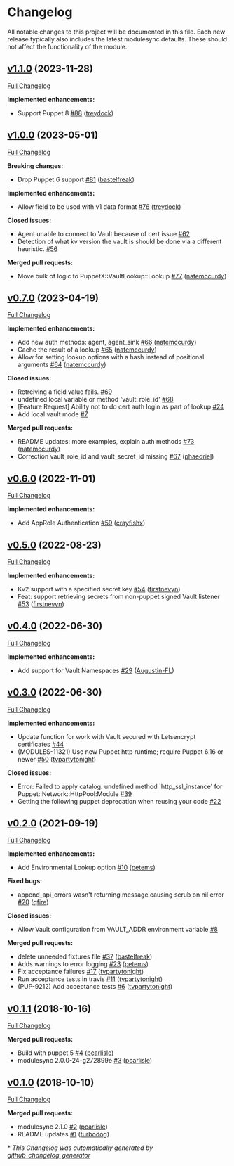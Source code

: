 # Changelog

All notable changes to this project will be documented in this file.
Each new release typically also includes the latest modulesync defaults.
These should not affect the functionality of the module.

## [v1.1.0](https://github.com/voxpupuli/puppet-vault_lookup/tree/v1.1.0) (2023-11-28)

[Full Changelog](https://github.com/voxpupuli/puppet-vault_lookup/compare/v1.0.0...v1.1.0)

**Implemented enhancements:**

- Support Puppet 8 [\#88](https://github.com/voxpupuli/puppet-vault_lookup/pull/88) ([treydock](https://github.com/treydock))

## [v1.0.0](https://github.com/voxpupuli/puppet-vault_lookup/tree/v1.0.0) (2023-05-01)

[Full Changelog](https://github.com/voxpupuli/puppet-vault_lookup/compare/v0.7.0...v1.0.0)

**Breaking changes:**

- Drop Puppet 6 support [\#81](https://github.com/voxpupuli/puppet-vault_lookup/pull/81) ([bastelfreak](https://github.com/bastelfreak))

**Implemented enhancements:**

- Allow field to be used with v1 data format [\#76](https://github.com/voxpupuli/puppet-vault_lookup/pull/76) ([treydock](https://github.com/treydock))

**Closed issues:**

- Agent unable to connect to Vault because of cert issue [\#62](https://github.com/voxpupuli/puppet-vault_lookup/issues/62)
- Detection of what kv version the vault is should be done via a different heuristic. [\#56](https://github.com/voxpupuli/puppet-vault_lookup/issues/56)

**Merged pull requests:**

- Move bulk of logic to PuppetX::VaultLookup::Lookup [\#77](https://github.com/voxpupuli/puppet-vault_lookup/pull/77) ([natemccurdy](https://github.com/natemccurdy))

## [v0.7.0](https://github.com/voxpupuli/puppet-vault_lookup/tree/v0.7.0) (2023-04-19)

[Full Changelog](https://github.com/voxpupuli/puppet-vault_lookup/compare/v0.6.0...v0.7.0)

**Implemented enhancements:**

- Add new auth methods: agent, agent\_sink [\#66](https://github.com/voxpupuli/puppet-vault_lookup/pull/66) ([natemccurdy](https://github.com/natemccurdy))
- Cache the result of a lookup [\#65](https://github.com/voxpupuli/puppet-vault_lookup/pull/65) ([natemccurdy](https://github.com/natemccurdy))
- Allow for setting lookup options with a hash instead of positional arguments [\#64](https://github.com/voxpupuli/puppet-vault_lookup/pull/64) ([natemccurdy](https://github.com/natemccurdy))

**Closed issues:**

- Retreiving a field value fails. [\#69](https://github.com/voxpupuli/puppet-vault_lookup/issues/69)
- undefined local variable or method 'vault\_role\_id' [\#68](https://github.com/voxpupuli/puppet-vault_lookup/issues/68)
- \[Feature Request\] Ability not to do cert auth login as part of lookup [\#24](https://github.com/voxpupuli/puppet-vault_lookup/issues/24)
- Add local vault mode [\#7](https://github.com/voxpupuli/puppet-vault_lookup/issues/7)

**Merged pull requests:**

- README updates: more examples, explain auth methods [\#73](https://github.com/voxpupuli/puppet-vault_lookup/pull/73) ([natemccurdy](https://github.com/natemccurdy))
- Correction vault\_role\_id and vault\_secret\_id missing [\#67](https://github.com/voxpupuli/puppet-vault_lookup/pull/67) ([phaedriel](https://github.com/phaedriel))

## [v0.6.0](https://github.com/voxpupuli/puppet-vault_lookup/tree/v0.6.0) (2022-11-01)

[Full Changelog](https://github.com/voxpupuli/puppet-vault_lookup/compare/v0.5.0...v0.6.0)

**Implemented enhancements:**

- Add AppRole Authentication  [\#59](https://github.com/voxpupuli/puppet-vault_lookup/pull/59) ([crayfishx](https://github.com/crayfishx))

## [v0.5.0](https://github.com/voxpupuli/puppet-vault_lookup/tree/v0.5.0) (2022-08-23)

[Full Changelog](https://github.com/voxpupuli/puppet-vault_lookup/compare/v0.4.0...v0.5.0)

**Implemented enhancements:**

- Kv2 support with a specified secret key [\#54](https://github.com/voxpupuli/puppet-vault_lookup/pull/54) ([firstnevyn](https://github.com/firstnevyn))
- Feat: support retrieving secrets from non-puppet signed Vault listener [\#53](https://github.com/voxpupuli/puppet-vault_lookup/pull/53) ([firstnevyn](https://github.com/firstnevyn))

## [v0.4.0](https://github.com/voxpupuli/puppet-vault_lookup/tree/v0.4.0) (2022-06-30)

[Full Changelog](https://github.com/voxpupuli/puppet-vault_lookup/compare/v0.3.0...v0.4.0)

**Implemented enhancements:**

- Add support for Vault Namespaces [\#29](https://github.com/voxpupuli/puppet-vault_lookup/pull/29) ([Augustin-FL](https://github.com/Augustin-FL))

## [v0.3.0](https://github.com/voxpupuli/puppet-vault_lookup/tree/v0.3.0) (2022-06-30)

[Full Changelog](https://github.com/voxpupuli/puppet-vault_lookup/compare/v0.2.0...v0.3.0)

**Implemented enhancements:**

- Update function for work with Vault secured with Letsencrypt certificates [\#44](https://github.com/voxpupuli/puppet-vault_lookup/issues/44)
- \(MODULES-11321\) Use new Puppet http runtime; require Puppet 6.16 or newer [\#50](https://github.com/voxpupuli/puppet-vault_lookup/pull/50) ([tvpartytonight](https://github.com/tvpartytonight))

**Closed issues:**

- Error: Failed to apply catalog: undefined method `http\_ssl\_instance' for Puppet::Network::HttpPool:Module [\#39](https://github.com/voxpupuli/puppet-vault_lookup/issues/39)
- Getting the following puppet deprecation when reusing your code [\#22](https://github.com/voxpupuli/puppet-vault_lookup/issues/22)

## [v0.2.0](https://github.com/voxpupuli/puppet-vault_lookup/tree/v0.2.0) (2021-09-19)

[Full Changelog](https://github.com/voxpupuli/puppet-vault_lookup/compare/v0.1.1...v0.2.0)

**Implemented enhancements:**

- Add Environmental Lookup option [\#10](https://github.com/voxpupuli/puppet-vault_lookup/pull/10) ([petems](https://github.com/petems))

**Fixed bugs:**

- append\_api\_errors wasn't returning message causing scrub on nil error [\#20](https://github.com/voxpupuli/puppet-vault_lookup/pull/20) ([qfire](https://github.com/qfire))

**Closed issues:**

- Allow Vault configuration from VAULT\_ADDR environment variable [\#8](https://github.com/voxpupuli/puppet-vault_lookup/issues/8)

**Merged pull requests:**

- delete unneeded fixtures file [\#37](https://github.com/voxpupuli/puppet-vault_lookup/pull/37) ([bastelfreak](https://github.com/bastelfreak))
- Adds warnings to error logging [\#23](https://github.com/voxpupuli/puppet-vault_lookup/pull/23) ([petems](https://github.com/petems))
- Fix acceptance failures [\#17](https://github.com/voxpupuli/puppet-vault_lookup/pull/17) ([tvpartytonight](https://github.com/tvpartytonight))
- Run acceptance tests in travis [\#11](https://github.com/voxpupuli/puppet-vault_lookup/pull/11) ([tvpartytonight](https://github.com/tvpartytonight))
- \(PUP-9212\) Add acceptance tests [\#6](https://github.com/voxpupuli/puppet-vault_lookup/pull/6) ([tvpartytonight](https://github.com/tvpartytonight))

## [v0.1.1](https://github.com/voxpupuli/puppet-vault_lookup/tree/v0.1.1) (2018-10-16)

[Full Changelog](https://github.com/voxpupuli/puppet-vault_lookup/compare/v0.1.0...v0.1.1)

**Merged pull requests:**

- Build with puppet 5 [\#4](https://github.com/voxpupuli/puppet-vault_lookup/pull/4) ([pcarlisle](https://github.com/pcarlisle))
- modulesync 2.0.0-24-g272899e [\#3](https://github.com/voxpupuli/puppet-vault_lookup/pull/3) ([pcarlisle](https://github.com/pcarlisle))

## [v0.1.0](https://github.com/voxpupuli/puppet-vault_lookup/tree/v0.1.0) (2018-10-10)

[Full Changelog](https://github.com/voxpupuli/puppet-vault_lookup/compare/102b16076768bfdcfbaf3f140aadc808c8e183f6...v0.1.0)

**Merged pull requests:**

- modulesync 2.1.0 [\#2](https://github.com/voxpupuli/puppet-vault_lookup/pull/2) ([pcarlisle](https://github.com/pcarlisle))
- README updates [\#1](https://github.com/voxpupuli/puppet-vault_lookup/pull/1) ([turbodog](https://github.com/turbodog))



\* *This Changelog was automatically generated by [github_changelog_generator](https://github.com/github-changelog-generator/github-changelog-generator)*
